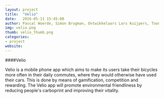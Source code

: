 ```yaml
---
layout: project
title:  "Velio"
date:   2016-05-11 15:45:00
author: Pascal Woerde, Simon Brugman, Ontwikkelaars	Lars Kuijpers, Toon Lenaerts, Flip van Spaendonck, Matthias Ghering, Luuk Arts
img: velio.png
thumb: velio_thumb.png
categories:
- project
website: 
---
```


####Velio

Velio is a mobile phone app which aims to make its users take their bicycles more often in their daily commutes, where they would otherwise have used their cars. This is done by means of gamification, competition and rewarding. The Velio app will promote environmental friendliness by reducing people's carboprint and improving their vitality.
